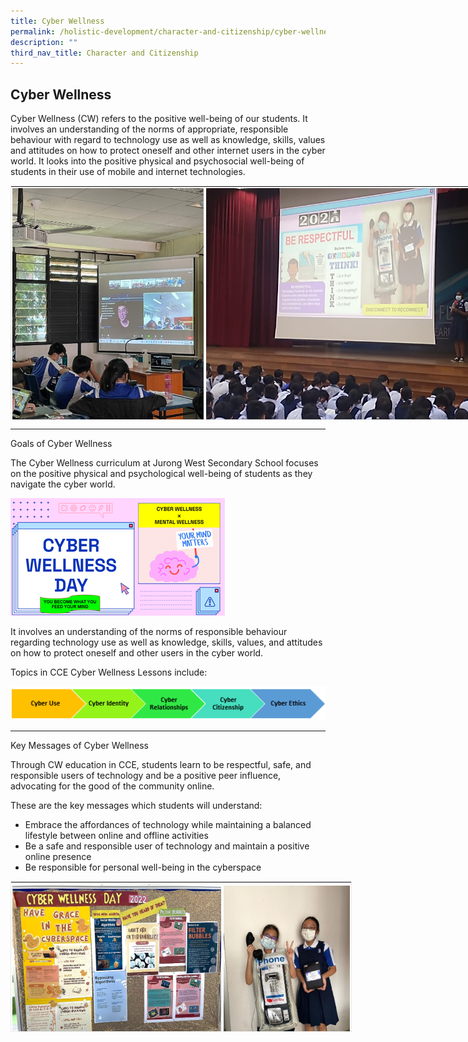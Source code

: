 ```yaml
---
title: Cyber Wellness
permalink: /holistic-development/character-and-citizenship/cyber-wellness/
description: ""
third_nav_title: Character and Citizenship
---
```

## Cyber Wellness


Cyber Wellness (CW) refers to the positive well-being of our students. It involves an understanding of the norms of appropriate, responsible behaviour with regard to technology use as well as knowledge, skills, values and attitudes on how to protect oneself and other internet users in the cyber world. It looks into the positive physical and psychosocial well-being of students in their use of mobile and internet technologies.&nbsp;&nbsp;  

  

<table style="margin: auto; outline: 0px; padding: 0px; clear: both; border: 1px solid rgb(234, 234, 234); width: 859px; height: 375px;" class="ive_eobj_center iveo_table ives_tab_zen"><tbody style="margin: 0px; outline: 0px; padding: 0px;"><tr style="margin: 0px; outline: 0px; padding: 0px;"><td style="margin: 0px; outline: 0px; padding: 2px; text-align: center; width: 310px;"><img style="margin: auto; outline: none; padding: 0px; border: none; clear: both; display: block; width: 306px; height: 408px;" class="ive_eobj_center" alt="01.jpg" src="/images/01-0.jpg"></td><td style="margin: 0px; outline: 0px; padding: 2px; text-align: center; width: 550px;"><img style="margin: auto; outline: none; padding: 0px; border: none; clear: both; display: block; width: 546px; height: 408px;" class="ive_eobj_center" alt="02.png" src="/images/02-0.png"></td></tr></tbody></table>

  

* * *

  

Goals of Cyber Wellness

  

The Cyber Wellness curriculum at Jurong West Secondary School focuses on the positive physical and psychological well-being of students as they navigate the cyber world.&nbsp;

![03-0.png](/images/03-0.png)

  

It involves an understanding of the norms of responsible behaviour regarding technology use as well as knowledge, skills, values, and attitudes on how to protect oneself and other users in the&nbsp;cyber world.&nbsp;

  

Topics in CCE Cyber Wellness Lessons include:

  

![04-0.png](/images/04-0.png)  

  

  

  

* * *

  

Key Messages of Cyber Wellness

  

Through CW education in CCE, students learn to be respectful, safe, and responsible users of technology and be a positive peer influence, advocating for the good of the community online.

  

These are the key messages which students will understand:

  

*   Embrace the affordances of technology while maintaining a balanced lifestyle between online and offline activities
*   Be a safe and responsible user of technology and maintain a positive online presence
*   Be responsible for personal well-being in the cyberspace

<table style="margin: auto; outline: 0px; padding: 0px; clear: both; border: 1px solid rgb(234, 234, 234); width: 546px; height: 241px;" class="ive_eobj_center iveo_table ives_tab_zen"><tbody style="margin: 0px; outline: 0px; padding: 0px;"><tr style="margin: 0px; outline: 0px; padding: 0px;"><td style="margin: 0px; outline: 0px; padding: 2px; text-align: center; width: 374px;"><img style="margin: auto; outline: none; padding: 0px; border: none; clear: both; display: block; width: 370px; height: 277px;" class="ive_eobj_center" alt="05.png" src="/images/05-0.png"></td><td style="margin: 0px; outline: 0px; padding: 2px; text-align: center; width: 226px;"><img style="margin: auto; outline: none; padding: 0px; border: none; clear: both; display: block; width: 217px; height: 272px;" class="ive_eobj_center" alt="06.jpg" src="/images/06-0.jpg"></td></tr></tbody></table>

  